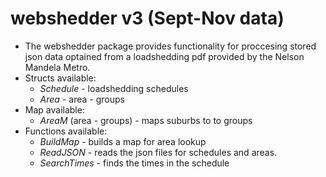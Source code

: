 # webshedder v3 (Sept-Nov data)
<ul>
    <li>The webshedder package provides functionality for proccesing stored json data optained from a loadshedding pdf provided by the Nelson Mandela Metro.</li>
    <li>Structs available: <ul>
                                <li><em>Schedule</em> - loadshedding schedules</li>
                                <li><em> Area </em> - area - groups</li>
                            </ul>
    </li>
    <li>Map available:<ul>
                            <li><em>AreaM</em> (area - groups) - maps suburbs to to groups</li>
                        </ul> 
    <li>Functions available: <ul>
                                <li><em>BuildMap</em> - builds a map for area lookup</li>
                                <li><em>ReadJSON</em> - reads the json files for schedules and areas.</li>
                                <li><em>SearchTimes</em> - finds the times in the schedule </li>
                            </ul>
    </li>
</ul>